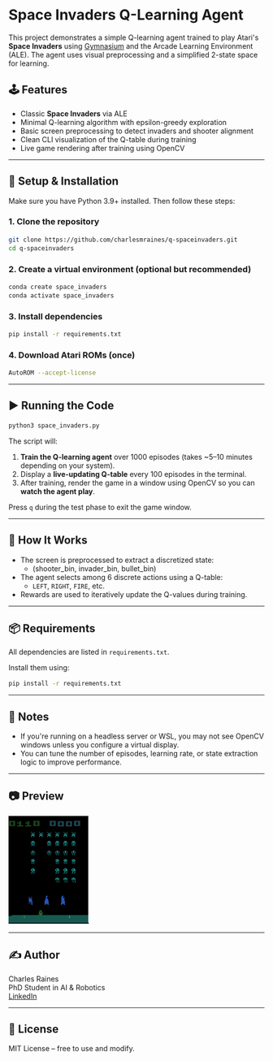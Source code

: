 
# Space Invaders Q-Learning Agent

This project demonstrates a simple Q-learning agent trained to play Atari's **Space Invaders** using [Gymnasium](https://github.com/Farama-Foundation/Gymnasium) and the Arcade Learning Environment (ALE). The agent uses visual preprocessing and a simplified 2-state space for learning.

## 🕹️ Features

- Classic **Space Invaders** via ALE
- Minimal Q-learning algorithm with epsilon-greedy exploration
- Basic screen preprocessing to detect invaders and shooter alignment
- Clean CLI visualization of the Q-table during training
- Live game rendering after training using OpenCV

---

## 🚀 Setup & Installation

Make sure you have Python 3.9+ installed. Then follow these steps:

### 1. Clone the repository
```bash
git clone https://github.com/charlesmraines/q-spaceinvaders.git
cd q-spaceinvaders
```

### 2. Create a virtual environment (optional but recommended)
```bash
conda create space_invaders
conda activate space_invaders
```

### 3. Install dependencies
```bash
pip install -r requirements.txt
```

### 4. Download Atari ROMs (once)
```bash
AutoROM --accept-license
```

---

## ▶️ Running the Code

```bash
python3 space_invaders.py
```

The script will:

1. **Train the Q-learning agent** over 1000 episodes (takes ~5–10 minutes depending on your system).
2. Display a **live-updating Q-table** every 100 episodes in the terminal.
3. After training, render the game in a window using OpenCV so you can **watch the agent play**.

Press `q` during the test phase to exit the game window.

---

## 🧠 How It Works

- The screen is preprocessed to extract a discretized state:
  - (shooter_bin, invader_bin, bullet_bin)
- The agent selects among 6 discrete actions using a Q-table:
  - `LEFT`, `RIGHT`, `FIRE`, etc.
- Rewards are used to iteratively update the Q-values during training.

---

## 📦 Requirements

All dependencies are listed in `requirements.txt`.

Install them using:

```bash
pip install -r requirements.txt
```

---

## 📝 Notes

- If you're running on a headless server or WSL, you may not see OpenCV windows unless you configure a virtual display.
- You can tune the number of episodes, learning rate, or state extraction logic to improve performance.

---

## 📷 Preview

![Q-table Terminal Output](assets/space_invaders.png)

---

## ✍️ Author

Charles Raines  
PhD Student in AI & Robotics  
[LinkedIn](https://www.linkedin.com/in/charles-m-raines)

---

## 📜 License

MIT License – free to use and modify.
